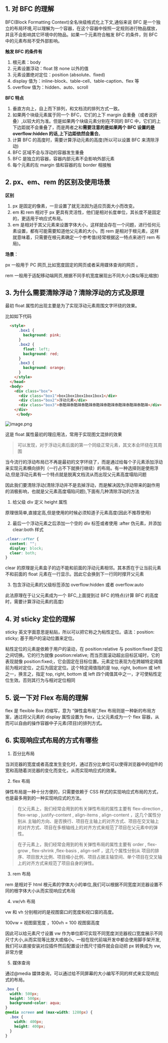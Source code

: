 ## 1. 对 BFC 的理解

BFC(Block Formatting Context)全名块级格式化上下文,通俗来说 BFC 是一个独立的布局环境,可以理解为一个容器，在这个容器中按照一定规则进行物品摆放，并且不会影响其它环境中的物品。如果一个元素符合触发 BFC 的条件，则 BFC 中的元素布局不受外部影响。

**触发 BFC 的条件有**

1. 根元素：body
2. 元素设置浮动：float 除 none 以外的值
3. 元素设置绝对定位：position (absolute、fixed)
4. display 值为：inline-block、table-cell、table-caption、flex 等
5. overflow 值为：hidden、auto、scroll

**BFC 特点**

1. 垂直方向上，自上而下排列，和文档流的排列方式一致。
2. 如果两个块级元素属于同一个 BFC，它们的上下 margin 会重叠（或者说折叠）,以较大的为准。但是如果两个块级元素分别在不同的 BFC 中，它们的上下边距就不会重叠了，而是两者之和**需要注意的是如果两个 BFC 设置的是 overflow:hidden 的话,上下边距依然会重合**。
3. 计算 BFC 的高度时，需要计算浮动元素的高度(所以可以设置 BFC 来清除浮动)
4. BFC 区域不会与浮动的容器发生重叠
5. BFC 是独立的容器，容器内部元素不会影响外部元素
6. 每个元素的左 margin 值和容器的左 border 相接触

## 2. px、em、rem 的区别及使用场景

**区别**

1. px 是固定的像素，一旦设置了就无法因为适应页面大小而改变。
2. em 和 rem 相对于 px 更具有灵活性，他们是相对长度单位，其长度不是固定的，更适用于响应式布局。
3. em 是相对于其父元素来设置字体大小，这样就会存在一个问题，进行任何元素设置，都有可能需要知道他父元素的大小。而 rem 是相对于根元素，这样就意味着，只需要在根元素确定一个参考值(经常根据这一特点来进行 rem 布局)。

**场景**：

px 一般用于 PC 网页,比如宽度固定的网页或者采用媒体查询的网页 。

rem 一般用于适配移动端网页,根据不同手机宽度展现出不同大小(类似等比缩放)

## 3. 为什么需要清除浮动？清除浮动的方式及原理

最初 float 属性的出现主要是为了实现浮动元素周围文字环绕的效果。

比如如下代码

```html
  <style>
      .box1 {
        background: pink;
      }
      .box2 {
        float: left;
        background: red;
      }
      .box3 {
        background: orange;
      }
    </style>
  </head>
  <body>
    <div class="box">
      <div class="box1">box1box1box1box1box1</div>
      <div class="box2">浮动元素</div>
      <div class="box3">泰酷辣泰酷辣泰酷辣泰酷辣泰酷辣泰酷辣泰酷辣泰酷辣</div>
    </div>
     </body>
```

![image.png](https://p1-juejin.byteimg.com/tos-cn-i-k3u1fbpfcp/13186cd650054349a99920cac814e5d9~tplv-k3u1fbpfcp-watermark.image?)

这是 float 属性最初的理应用法，常用于实现图文混排的效果

> 可以发现，对于浮动元素后面的第一个同级正常元素，其文本会环绕在其周围

当今流行的浮动布局已不再是最初的文字环绕了，而是通过给每个子元素添加浮动来实现元素横向排列（一行占不下就换行继续）的布局。有一种选择则是使用浮动,但是浮动元素有一个特点就是脱离文档流从而出现父元素高度塌陷问题

因此我们要清除浮动(清除浮动并不是去掉浮动，而是解决因为浮动带来的副作用的消极影响，也就是父元素高度塌陷问题),下面有几种清除浮动的方法

1. 给父级 div 定义 height 属性

原理很简单,直接定高,但是使用的时候必须知道子元素高度(因此不推荐使用)

2. 最后一个浮动元素之后添加一个空的 div 标签或者使用 :after 伪元素，并添加 clear:both 样式

```css
.clear::after {
  content: "";
  display: block;
  clear: both;
}
```

clear 的原理是元素盒子的边不能和前面的浮动元素相邻。其本质在于让当前元素不和前面的 float 元素在一行显示。因此它会换到下一行同时撑开父元素

3. 包含浮动元素的父级标签添加 overflow:hidden 或者 overflow:auto

此法原理在于让父元素成为一个 BFC,上面提到过 BFC 的特点(计算 BFC 的高度时，需要计算浮动元素的高度)

## 4. 对 sticky 定位的理解

sticky 英文字面意思是粘贴，所以可以把它称之为粘性定位。语法：position: sticky; 基于用户的滚动位置来定位。

粘性定位的元素是依赖于用户的滚动，在 position:relative 与 position:fixed 定位之间切换。它的行为就像 position:relative; 而当页面滚动超出目标区域时，它的表现就像 position:fixed;，它会固定在目标位置。元素定位表现为在跨越特定阈值前为相对定位，之后为固定定位。这个特定阈值指的是 top, right, bottom 或 left 之一，换言之，指定 top, right, bottom 或 left 四个阈值其中之一，才可使粘性定位生效。否则其行为与相对定位相同

## 5. 说一下对 Flex 布局的理解

flex 是 flexible Box 的缩写，意为 “弹性盒布局”,flex 布局则是一种新的布局方案，通过将父元素的 display 属性设置为 flex，让父元素成为一个 flex 容器，从而可以自由的操作容器中子元素(项目)的排列方式。

## 6. 实现响应式布局的方式有哪些

1. 百分比布局

当浏览器的宽度或者高度发生变化时，通过百分比单位可以使得浏览器中的组件的宽和高随着浏览器的变化而变化，从而实现响应式的效果。

2. flex 布局

弹性布局是一种十分方便的，只需要依赖于 CSS 样式的实现响应式布局的方式，也是最多用到的一种实现响应式的方法。

> 在父元素上，我们经常会用到的有关弹性布局的属性主要有 flex-direction , flex-wrap , justify-content , align-items , align-content ，这几个属性分别从 主轴的方向、是否换行、项目在主轴上的对齐方式、项目在交叉轴上的对齐方式、项目在多根轴线上的对齐方式来规范了项目在父元素中的弹性。

> 在子元素上，我们经常会用到的有关弹性布局的属性主要有 order , flex-grow , flex-shrink ,flex-basis , align-self ，这几个属性分别从 项目的排序、项目放大比例、项目缩小比例、项目占据主轴空间、单个项目在交叉轴上的对齐方式来规范了项目自身的弹性。

3. rem 布局

rem 是相对于 html 根元素的字体大小的单位,我们可以根据不同宽度浏览器设置不同的根字体大小从而实现响应式布局

4. vw/vh 布局

vw 和 vh 分别相对的是视图窗口的宽度和视口窗的高度。

100vw = 视图窗宽度 ，100vh = 100 视图窗高度

因此可以给元素尺寸设置 vw 作为单位即可实现不同宽度浏览器视口宽度展示不同尺寸大小,从而实现等比放大或缩小。一般在现代前端开发中都会使用脚手架开发,我们可以直接安装对应插件然后配置设计图尺寸插件就会自动把 px 转换成为 vw,非常方便

5. 媒体查询

通过@media 媒体查询，可以通过给不同屏幕的大小编写不同的样式来实现响应式的布局。

```css
.box {
  width: 500px;
  height: 500px;
  background-color: aqua;
}
@media screen and (max-width: 1280px) {
  .box {
    width: 400px;
    height: 400px;
  }
}
```
